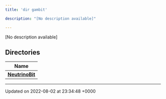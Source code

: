 ```yaml
---
title: 'dir gambit'

description: "[No description available]"

---
```







[No description available]

## Directories

| Name           |
| -------------- |
| **[NeutrinoBit](/documentation/code/gambit_sphinx/files/dir_0c1ae521bb24d4212a294c9b675d426e/#dir-neutrinobit)**  |






-------------------------------

Updated on 2022-08-02 at 23:34:48 +0000
